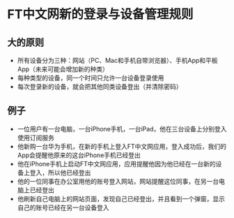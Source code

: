 # FT中文网新的登录与设备管理规则

## 大的原则
- 所有设备分为三种：网站（PC、Mac和手机自带浏览器）、手机App和平板App（未来可能会增加新的种类）
- 每种类型的设备，同一个时间只允许一台设备登录使用
- 每次登录新的设备，就会把其他同类设备登出（并清除密码）

## 例子
- 一位用户有一台电脑，一台iPhone手机，一台iPad，他在三台设备上分别登入使用订阅服务
- 他新购一台华为手机，在新的手机上登入FT中文网应用，登入成功后，我们的App会提醒他原来的这台iPhone手机已经登出
- 他在iPhone手机上启动FT中文网应用，应用提醒他因为他已经在一台新的设备上登入，所以他已经登出
- 他的一位同事在办公室用他的账号登入网站，网站提醒这位同事，在另一台电脑上已经登出
- 他刷新自己电脑上的网站页面，发现自己已经登出，并且看到一个弹窗，显示自己的账号已经在另一台设备登入

